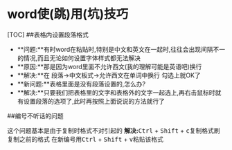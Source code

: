 # word使(跳)用(坑)技巧
[TOC]
##表格内设置段落格式

- **问题:**有时word在粘贴时,特别是中文和英文在一起时,往往会出现间隔不一的情况,而且无论如何设置字体样式都无法解决
- **原因:**那是因为word里面不允许西文(我的理解可能是英语吧)换行
- **解决:**在 段落->中文板式->允许西文在单词中换行 勾选上就OK了
- **新问题:**表格里面是没有段落设置的,怎么办?
- **解决:**只要我们把表格里的文字和表格外的文字一起选上,再右击鼠标时就有设置段落的选项了,此时再按照上面说说的方法就行了

##编号不听话的问题

这个问题基本是由于复制时格式不对引起的
**解决:**<kbd>Ctrl</kbd> + <kbd>Shift</kbd> + <kbd>c</kbd>复制格式刷复制之前的格式
在新编号用<kbd>Ctrl</kbd> + <kbd>Shift</kbd> + <kbd>v</kbd>粘贴该格式